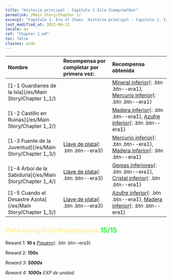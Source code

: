 ```yaml
---
title: "Historia principal - Capítulo 1 Isla Siemprealbor"
permalink: /Main Story/Chapter 1/
excerpt: "Capítulo 1. Era of Chaos  Historia principal - Capítulo 1. Isla Siemprealbor"
last_modified_at: 2021-04-12
locale: es
ref: "Chapter 1.md"
toc: false
classes: wide
---
```


  | Nombre |  Recompensa por completar por primera vez: | Recompensa obtenida |
  |:------------|:------------|:------------| 
  | [1-1 Guardianes de la Isla](/es/Main Story/Chapter 1_1/) |  | [Mineral inferior](/es/Items/mat_1/){: .btn .btn--era1}, [Mercurio inferior](/es/Items/mat_2/){: .btn .btn--era1} |
  | [1-2 Castillo en Ruinas](/es/Main Story/Chapter 1_2/) |  | [Madera inferior](/es/Items/mat_1/){: .btn .btn--era1}, [Azufre inferior](/es/Items/mat_3/){: .btn .btn--era1} |
  | [1-3 Fuente de la Juventud](/es/Main Story/Chapter 1_3/) | [Llave de plata](/es/Items/con_693/){: .btn .btn--era3} | [Mercurio inferior](/es/Items/mat_2/){: .btn .btn--era1}, [Madera inferior](/es/Items/mat_1/){: .btn .btn--era1} |
  | [1-4 Árbol de la Sabiduría](/es/Main Story/Chapter 1_4/) | [Llave de plata](/es/Items/con_693/){: .btn .btn--era3} | [Gemas inferiores](/es/Items/mat_4/){: .btn .btn--era1}, [Cristal inferior](/es/Items/mat_5/){: .btn .btn--era1} |
  | [1-5 Cuando el Desastre Azota](/es/Main Story/Chapter 1_5/) | [Llave de plata](/es/Items/con_693/){: .btn .btn--era3} | [Azufre inferior](/es/Items/mat_3/){: .btn .btn--era1}, [Madera inferior](/es/Items/mat_1/){: .btn .btn--era1} |


## <span style="color: #ffeea0">Para recoger tu recompensa:</span><span style="color: #27f73a">15/15</span>

 Reward 1: **10 x** [Piquero](/es/Items/unt_190/){: .btn .btn--era3}

 Reward 2:  **150x** <i class="fas fa-gem"/>

 Reward 3:  **5000x** <i class="fas fa-coins"/>

 Reward 4:  **1000x** EXP de unidad

